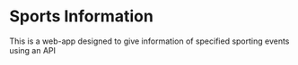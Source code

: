 # Sports Information
 This is a web-app designed to give information of specified sporting events using an API
